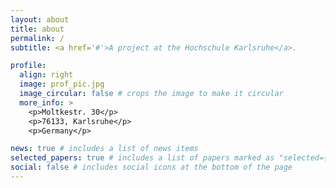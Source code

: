 ```yaml
---
layout: about
title: about
permalink: /
subtitle: <a href='#'>A project at the Hochschule Karlsruhe</a>.

profile:
  align: right
  image: prof_pic.jpg
  image_circular: false # crops the image to make it circular
  more_info: >
    <p>Moltkestr. 30</p>
    <p>76133, Karlsruhe</p>
    <p>Germany</p>

news: true # includes a list of news items
selected_papers: true # includes a list of papers marked as "selected={true}"
social: false # includes social icons at the bottom of the page
---
```


